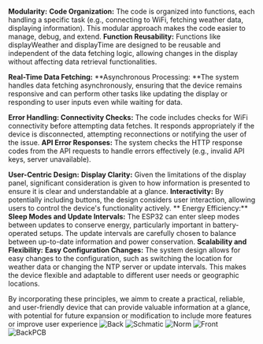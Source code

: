 **Modularity:**
**Code Organization:** The code is organized into functions, each handling a specific task (e.g., connecting to WiFi, fetching weather data, displaying information). This modular approach makes the code easier to manage, debug, and extend.
**Function Reusability:** Functions like displayWeather and displayTime are designed to be reusable and independent of the data fetching logic, allowing changes in the display without affecting data retrieval functionalities.

**Real-Time Data Fetching:**
**Asynchronous Processing: **The system handles data fetching asynchronously, ensuring that the device remains responsive and can perform other tasks like updating the display or responding to user inputs even while waiting for data.

**Error Handling:
Connectivity Checks:** The code includes checks for WiFi connectivity before attempting data fetches. It responds appropriately if the device is disconnected, attempting reconnections or notifying the user of the issue.
**API Error Responses:** The system checks the HTTP response codes from the API requests to handle errors effectively (e.g., invalid API keys, server unavailable).

**User-Centric Design:**
**Display Clarity:** Given the limitations of the display panel, significant consideration is given to how information is presented to ensure it is clear and understandable at a glance.
**Interactivity:** By potentially including buttons, the design considers user interaction, allowing users to control the device's functionality actively.
**
Energy Efficiency:**
**Sleep Modes and Update Intervals:** The ESP32 can enter sleep modes between updates to conserve energy, particularly important in battery-operated setups. The update intervals are carefully chosen to balance between up-to-date information and power conservation.
**Scalability and Flexibility:**
**Easy Configuration Changes:** The system design allows for easy changes to the configuration, such as switching the location for weather data or changing the NTP server or update intervals. This makes the device flexible and adaptable to different user needs or geographic locations.

By incorporating these principles, we aimm to create a practical, reliable, and user-friendly device that can provide valuable information at a glance, with potential for future expansion or modification to include more features or improve user experience
![Back](https://github.com/DefaultBanda/ESPHackathon/assets/98918477/18f69a5c-f142-423c-b09b-978da66055b8)
![Schmatic](https://github.com/DefaultBanda/ESPHackathon/assets/98918477/2e48898d-3700-4364-9de6-a8038981aed2)
![Norm](https://github.com/DefaultBanda/ESPHackathon/assets/98918477/4b44da22-a858-40b6-9ccb-e084071dda99)
![Front](https://github.com/DefaultBanda/ESPHackathon/assets/98918477/51c67405-9cfe-4e68-8100-c49cb3cf0b11)
![BackPCB](https://github.com/DefaultBanda/ESPHackathon/assets/98918477/a30cc026-b7a5-4490-a7af-2d7f11713c35)
